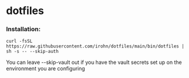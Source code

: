 # dotfiles

### Installation:
```shell
curl -fsSL https://raw.githubusercontent.com/irohn/dotfiles/main/bin/dotfiles | sh -s -- --skip-auth
```
You can leave --skip-vault out if you have the vault secrets set up on the environment you are configuring